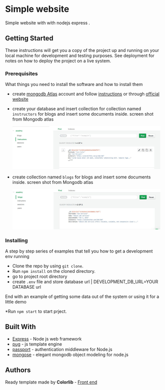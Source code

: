 # Simple website

 Simple website with  with nodejs express .

## Getting Started

These instructions will get you a copy of the project up and running on your local machine for development and testing purposes. See deployment for notes on how to deploy the project on a live system.

### Prerequisites

What things you need to install the software and how to install them
*  create  [mongodb Atlas](https://www.mongodb.com/cloud/atlas) account and follow [instructions](https://www.youtube.com/watch?v=_d8CBOtadRA) or through [official website](https://docs.mongodb.com/guides/cloud/atlas/)
*  create  your database and insert collection for   collection named `` instructors ``  for  blogs and insert some documents inside.
    screen shot from Mongodb atlas
    
    ![](readmeImages/instructors.jpg)


*  create  collection named `` blogs ``  for  blogs and insert some documents inside.
    screen shot from Mongodb atlas
    
    ![](readmeImages/blogs.jpg)


### Installing

A step by step series of examples that tell you how to get a development env running

* Clone the repo by using ```git clone```.
* Run ```npm install``` on the cloned directory.
* go to project root directory
* create ```.env``` file and store database url | DEVELOPMENT_DB_URL=YOUR DATABASE url

End with an example of getting some data out of the system or using it for a little demo

*Run ```npm start``` to start prject.

## Built With

* [Express](https://expressjs.com/) - Node js web framework 
* [pug](https://pugjs.org/api/getting-started.html) - js template engine
* [passport](http://www.passportjs.org/) - authentication middleware for Node.js
* [mongose](https://mongoosejs.com//) - elegant mongodb object modeling for node.js





## Authors

Ready template made  by  **Colorlib** - [Front end](https://colorlib.com/wp/template/skwela/)

